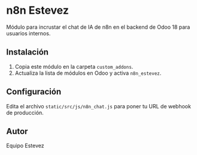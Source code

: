 # n8n Estevez

Módulo para incrustar el chat de IA de n8n en el backend de Odoo 18 para usuarios internos.

## Instalación
1. Copia este módulo en la carpeta `custom_addons`.
2. Actualiza la lista de módulos en Odoo y activa `n8n_estevez`.

## Configuración
Edita el archivo `static/src/js/n8n_chat.js` para poner tu URL de webhook de producción.

## Autor
Equipo Estevez